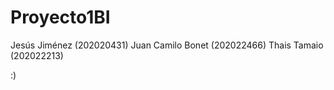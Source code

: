 # Proyecto1BI

Jesús Jiménez (202020431) Juan Camilo Bonet (202022466) Thais Tamaio (202022213)

:)
